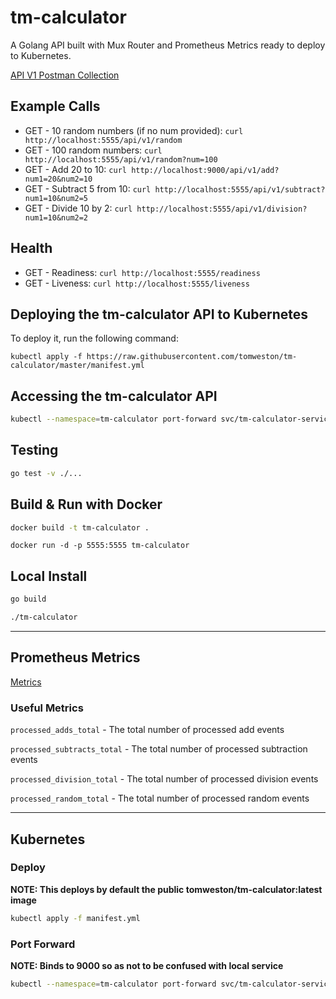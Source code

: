 # tm-calculator

A Golang API built with Mux Router and Prometheus Metrics ready to deploy to Kubernetes.

[API V1 Postman Collection](v1_postman_collection.json)

## Example Calls

- GET - 10 random numbers (if no num provided): `curl http://localhost:5555/api/v1/random`
- GET - 100 random numbers: `curl http://localhost:5555/api/v1/random?num=100`
- GET - Add 20 to 10: `curl http://localhost:9000/api/v1/add?num1=20&num2=10`
- GET - Subtract 5 from 10: `curl http://localhost:5555/api/v1/subtract?num1=10&num2=5`
- GET - Divide 10 by 2: `curl http://localhost:5555/api/v1/division?num1=10&num2=2`

## Health

- GET - Readiness: `curl http://localhost:5555/readiness`
- GET - Liveness: `curl http://localhost:5555/liveness`

  
## Deploying the tm-calculator API to Kubernetes

To deploy it, run the following command:

```
kubectl apply -f https://raw.githubusercontent.com/tomweston/tm-calculator/master/manifest.yml
```

## Accessing the tm-calculator API

```sh
kubectl --namespace=tm-calculator port-forward svc/tm-calculator-service 5555:5555
```

## Testing

```sh
go test -v ./...
```

## Build & Run with Docker

```sh
docker build -t tm-calculator .
```
```
docker run -d -p 5555:5555 tm-calculator
```

## Local Install

```sh
go build
```
```sh
./tm-calculator
```

---

## Prometheus Metrics

[Metrics](http://127.0.0.1:5555/metrics)

### Useful Metrics

`processed_adds_total` - The total number of processed add events

`processed_subtracts_total` - The total number of processed subtraction events

`processed_division_total` - The total number of processed division events

`processed_random_total` - The total number of processed random events

---

## Kubernetes

### Deploy

**NOTE: This deploys by default the public tomweston/tm-calculator:latest image**

```sh
kubectl apply -f manifest.yml
```

### Port Forward

**NOTE: Binds to 9000 so as not to be confused with local service**

```sh
kubectl --namespace=tm-calculator port-forward svc/tm-calculator-service 5555:5555
```
